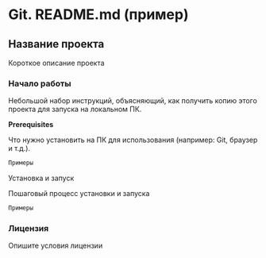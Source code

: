 # Git. README.md (пример)
## Название проекта
Короткое описание проекта
### Начало работы
Небольшой набор инструкций, объясняющий, как получить копию этого проекта для запуска на локальном ПК. 

**Prerequisites** 

Что нужно установить на ПК для использования (например: Git, браузер и т.д.). 

```html
Примеры
```  

Установка и запуск  

Пошаговый процесс установки и запуска  

```html
Примеры
```  

### Лицензия
Опишите условия лицензии